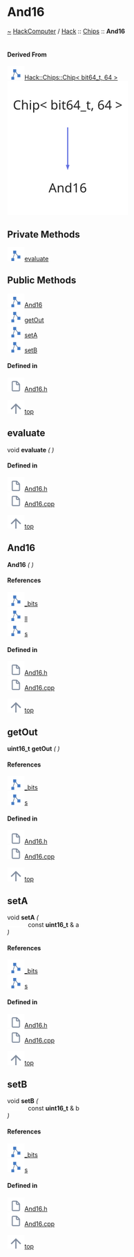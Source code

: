 <a id="and16"></a>
<h1>And16</h1>
<a id="a00972"></a>
<a href="https://github.com/CharlesCarley/HackComputer#~">~</a>
<a href="index.md#index">HackComputer</a>
<span class="inline-text">/</span>
<a href="a00900.md#hack">Hack</a>
<span class="inline-text">::</span>
<a href="a00902.md#chips">Chips</a>
<span class="inline-text">::</span>
<span class="bold-text"><b>And16</b></span>
<br/>
<br/>
<a id="derived-from"></a>
<h4>Derived From</h4>
<div class="icon-link">
<img src="../images/class.svg"/><a href="a00996.md#chip">Hack::Chips::Chip&lt; bit64_t, 64 &gt;</a>
</div>
<img src="../images/dot/internal-diagram-6.dot.svg"/><br/>
<a id="private-methods"></a>
<h2>Private Methods</h2>
<span class="icon-list-item"><a href="#evaluate" class="icon-list-item"><img src="../images/class.svg" class="icon-list-item"/><span class="icon-list-item">evaluate</span>
</a>
</span>
<br/>
<a id="public-methods"></a>
<h2>Public Methods</h2>
<span class="icon-list-item"><a href="#and16" class="icon-list-item"><img src="../images/class.svg" class="icon-list-item"/><span class="icon-list-item">And16</span>
</a>
</span>
<br/>
<span class="icon-list-item"><a href="#getout" class="icon-list-item"><img src="../images/class.svg" class="icon-list-item"/><span class="icon-list-item">getOut</span>
</a>
</span>
<br/>
<span class="icon-list-item"><a href="#seta" class="icon-list-item"><img src="../images/class.svg" class="icon-list-item"/><span class="icon-list-item">setA</span>
</a>
</span>
<br/>
<span class="icon-list-item"><a href="#setb" class="icon-list-item"><img src="../images/class.svg" class="icon-list-item"/><span class="icon-list-item">setB</span>
</a>
</span>
<br/>
<a id="defined-in"></a>
<h4>Defined in</h4>
<span class="icon-list-item"><a href="https://github.com/CharlesCarley/HackComputer/blob/master/Source/Chips/And16.h#L28" class="icon-list-item"><img src="../images/file.svg" class="icon-list-item"/><span class="icon-list-item">And16.h</span>
</a>
</span>
<br/>
<br/>
<span class="icon-list-item"><a href="#and16" class="icon-list-item"><img src="../images/jumpToTop.svg" class="icon-list-item"/><span class="icon-list-item">top</span>
</a>
</span>
<a id="evaluate"></a>
<h2>evaluate</h2>
<span class="inline-text">void</span>
<span class="bold-text"><b>evaluate</b></span>
<span class="italic-text"><i>(</i></span>
<span class="italic-text"><i>)</i></span>
<a id="defined-in"></a>
<h4>Defined in</h4>
<span class="icon-list-item"><a href="https://github.com/CharlesCarley/HackComputer/blob/master/Source/Chips/And16.h#L30" class="icon-list-item"><img src="../images/file.svg" class="icon-list-item"/><span class="icon-list-item">And16.h</span>
</a>
</span>
<br/>
<span class="icon-list-item"><a href="https://github.com/CharlesCarley/HackComputer/blob/master/Source/Chips/And16.cpp#L54" class="icon-list-item"><img src="../images/file.svg" class="icon-list-item"/><span class="icon-list-item">And16.cpp</span>
</a>
</span>
<br/>
<br/>
<span class="icon-list-item"><a href="#and16" class="icon-list-item"><img src="../images/jumpToTop.svg" class="icon-list-item"/><span class="icon-list-item">top</span>
</a>
</span>
<br/>
<a id="and16"></a>
<h2>And16</h2>
<span class="bold-text"><b>And16</b></span>
<span class="italic-text"><i>(</i></span>
<span class="italic-text"><i>)</i></span>
<a id="references"></a>
<h4>References</h4>
<div class="paragraph">
<span class="paragraph"><img src="../images/class.svg"/><a href="a00996.md#_bits">_bits</a>
</span>
</div>
<div class="paragraph">
<span class="paragraph"><img src="../images/class.svg"/><a href="a00988.md#ll">ll</a>
</span>
</div>
<div class="paragraph">
<span class="paragraph"><img src="../images/class.svg"/><a href="a00988.md#s">s</a>
</span>
</div>
<a id="defined-in"></a>
<h4>Defined in</h4>
<span class="icon-list-item"><a href="https://github.com/CharlesCarley/HackComputer/blob/master/Source/Chips/And16.h#L33" class="icon-list-item"><img src="../images/file.svg" class="icon-list-item"/><span class="icon-list-item">And16.h</span>
</a>
</span>
<br/>
<span class="icon-list-item"><a href="https://github.com/CharlesCarley/HackComputer/blob/master/Source/Chips/And16.cpp#L29" class="icon-list-item"><img src="../images/file.svg" class="icon-list-item"/><span class="icon-list-item">And16.cpp</span>
</a>
</span>
<br/>
<br/>
<span class="icon-list-item"><a href="#and16" class="icon-list-item"><img src="../images/jumpToTop.svg" class="icon-list-item"/><span class="icon-list-item">top</span>
</a>
</span>
<br/>
<a id="getout"></a>
<h2>getOut</h2>
<span class="bold-text"><b>uint16_t</b></span>
<span class="bold-text"><b>getOut</b></span>
<span class="italic-text"><i>(</i></span>
<span class="italic-text"><i>)</i></span>
<a id="references"></a>
<h4>References</h4>
<div class="paragraph">
<span class="paragraph"><img src="../images/class.svg"/><a href="a00996.md#_bits">_bits</a>
</span>
</div>
<div class="paragraph">
<span class="paragraph"><img src="../images/class.svg"/><a href="a00988.md#s">s</a>
</span>
</div>
<a id="defined-in"></a>
<h4>Defined in</h4>
<span class="icon-list-item"><a href="https://github.com/CharlesCarley/HackComputer/blob/master/Source/Chips/And16.h#L39" class="icon-list-item"><img src="../images/file.svg" class="icon-list-item"/><span class="icon-list-item">And16.h</span>
</a>
</span>
<br/>
<span class="icon-list-item"><a href="https://github.com/CharlesCarley/HackComputer/blob/master/Source/Chips/And16.cpp#L47" class="icon-list-item"><img src="../images/file.svg" class="icon-list-item"/><span class="icon-list-item">And16.cpp</span>
</a>
</span>
<br/>
<br/>
<span class="icon-list-item"><a href="#and16" class="icon-list-item"><img src="../images/jumpToTop.svg" class="icon-list-item"/><span class="icon-list-item">top</span>
</a>
</span>
<br/>
<a id="seta"></a>
<h2>setA</h2>
<span class="inline-text">void</span>
<span class="bold-text"><b>setA</b></span>
<span class="italic-text"><i>(</i></span>
<div class="paragraph">
<span class="paragraph"><img src="../images/horSpace24px.svg"/><span class="inline-text">const </span>
<span class="bold-text"><b>uint16_t</b></span>
<span class="inline-text"> &amp;</span>
<span class="inline-text">a</span>
</span>
</div>
<span class="italic-text"><i>)</i></span>
<a id="references"></a>
<h4>References</h4>
<div class="paragraph">
<span class="paragraph"><img src="../images/class.svg"/><a href="a00996.md#_bits">_bits</a>
</span>
</div>
<div class="paragraph">
<span class="paragraph"><img src="../images/class.svg"/><a href="a00988.md#s">s</a>
</span>
</div>
<a id="defined-in"></a>
<h4>Defined in</h4>
<span class="icon-list-item"><a href="https://github.com/CharlesCarley/HackComputer/blob/master/Source/Chips/And16.h#L35" class="icon-list-item"><img src="../images/file.svg" class="icon-list-item"/><span class="icon-list-item">And16.h</span>
</a>
</span>
<br/>
<span class="icon-list-item"><a href="https://github.com/CharlesCarley/HackComputer/blob/master/Source/Chips/And16.cpp#L35" class="icon-list-item"><img src="../images/file.svg" class="icon-list-item"/><span class="icon-list-item">And16.cpp</span>
</a>
</span>
<br/>
<br/>
<span class="icon-list-item"><a href="#and16" class="icon-list-item"><img src="../images/jumpToTop.svg" class="icon-list-item"/><span class="icon-list-item">top</span>
</a>
</span>
<br/>
<a id="setb"></a>
<h2>setB</h2>
<span class="inline-text">void</span>
<span class="bold-text"><b>setB</b></span>
<span class="italic-text"><i>(</i></span>
<div class="paragraph">
<span class="paragraph"><img src="../images/horSpace24px.svg"/><span class="inline-text">const </span>
<span class="bold-text"><b>uint16_t</b></span>
<span class="inline-text"> &amp;</span>
<span class="inline-text">b</span>
</span>
</div>
<span class="italic-text"><i>)</i></span>
<a id="references"></a>
<h4>References</h4>
<div class="paragraph">
<span class="paragraph"><img src="../images/class.svg"/><a href="a00996.md#_bits">_bits</a>
</span>
</div>
<div class="paragraph">
<span class="paragraph"><img src="../images/class.svg"/><a href="a00988.md#s">s</a>
</span>
</div>
<a id="defined-in"></a>
<h4>Defined in</h4>
<span class="icon-list-item"><a href="https://github.com/CharlesCarley/HackComputer/blob/master/Source/Chips/And16.h#L37" class="icon-list-item"><img src="../images/file.svg" class="icon-list-item"/><span class="icon-list-item">And16.h</span>
</a>
</span>
<br/>
<span class="icon-list-item"><a href="https://github.com/CharlesCarley/HackComputer/blob/master/Source/Chips/And16.cpp#L41" class="icon-list-item"><img src="../images/file.svg" class="icon-list-item"/><span class="icon-list-item">And16.cpp</span>
</a>
</span>
<br/>
<br/>
<span class="icon-list-item"><a href="#and16" class="icon-list-item"><img src="../images/jumpToTop.svg" class="icon-list-item"/><span class="icon-list-item">top</span>
</a>
</span>
<br/>
</div>
</div>
</body>
</html>
